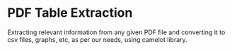 # PDF Table Extraction 

Extracting relevant information from any given PDF file and converting it to csv files, graphs, etc, as per our needs, using camelot library. 
